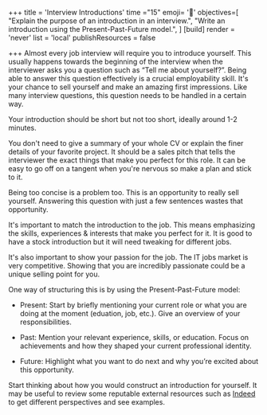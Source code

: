 +++
title = 'Interview Introductions'
time ="15"
emoji= '💬'
objectives=[
  "Explain the purpose of an introduction in an interview.",
  "Write an introduction using the Present-Past-Future model.",
]
[build]
  render = 'never'
  list = 'local'
  publishResources = false

+++
Almost every job interview will require you to introduce yourself. This usually happens towards the beginning of the interview when the interviewer asks you a question such as “Tell me about yourself?”. Being able to answer this question effectively is a crucial employability skill. It's your chance to sell yourself and make an amazing first impressions. Like many interview questions, this question needs to be handled in a certain way.

Your introduction should be short but not too short, ideally around 1-2 minutes. 

You don't need to give a summary of your whole CV or explain the finer details of your favorite project. It should be a sales pitch that tells the interviewer the exact things that make you perfect for this role. It can be easy to go off on a tangent when you're nervous so make a plan and stick to it.

Being too concise is a problem too. This is an opportunity to really sell yourself. Answering this question with just a few sentences wastes that opportunity.

It's important to match the introduction to the job. This means emphasizing the skills, experiences & interests that make you perfect for it. It is good to have a stock introduction but it will need tweaking for different jobs.

It's also important to show your passion for the job. The IT jobs market is very competitive. Showing that you are incredibly passionate could be a unique selling point for you.

One way of structuring this is by using the Present-Past-Future model:

- Present: Start by briefly mentioning your current role or what you are doing at the moment (eduation, job, etc.). Give an overview of your responsibilities.

- Past: Mention your relevant experience, skills, or education. Focus on achievements and how they shaped your current professional identity.

- Future: Highlight what you want to do next and why you’re excited about this opportunity.

Start thinking about how you would construct an introduction for yourself. It may be useful to review some reputable external resources such as [Indeed](https://uk.indeed.com/career-advice/interviewing/interview-question-tell-me-about-yourself) to get different perspectives and see examples.
